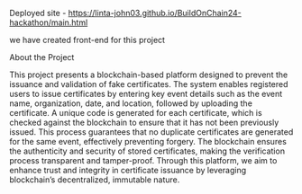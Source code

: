 Deployed site - https://linta-john03.github.io/BuildOnChain24-hackathon/main.html

we have created front-end for this project

About the Project

This project presents a blockchain-based platform designed to prevent the issuance and validation of fake certificates. The system enables registered users to issue certificates by entering key event details such as the event name, organization, date, and location, followed by uploading the certificate. A unique code is generated for each certificate, which is checked against the blockchain to ensure that it has not been previously issued. This process guarantees that no duplicate certificates are generated for the same event, effectively preventing forgery. The blockchain ensures the authenticity and security of stored certificates, making the verification process transparent and tamper-proof. Through this platform, we aim to enhance trust and integrity in certificate issuance by leveraging blockchain’s decentralized, immutable nature.

